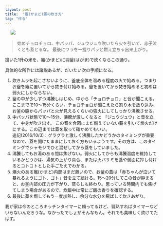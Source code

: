 ```yaml
---
layout: post
title:  "竈(かまど)飯の炊き方"
tag: "作る"
---
```

　
![](http://farm8.staticflickr.com/7366/12358201524_a7616faa59.jpg)
 

> 始めチョロチョロ、中パッパ、ジュウジュウ吹いたら火を引いて、赤子泣くとも蓋とるな。 最後にワラを一握りパッと燃え立ちゃ出来上がり。 

搗いた1升の米を、竈(かまど)に羽釜(はがま)で炊くならこの通り。


具体的な所作には諸説あるが、だいたい次の手順になる。


1. 炊きムラを起こさないように、釜底全体を温める程度の火で始める。つまりお釜を竈に置いてから焚き付け始める。釜を置いてから焚き始めると初めは弱火にしかならない。
2. 釜の中が少しずつ沸騰しはじめ、中から「チョロチョロ」と音が聞こえる。ここまでで10～15分くらい。チョロチョロが聞こえたら割り木を放り込み、お釜の脇からパッパと火が見えるくらいの強火にしてしっかり沸騰させる。
3. 中パッパ状態で10～15分、沸騰が激しくなると 「ジュウジュウ」と音を立て、中身が吹き出す。 この音を合図にまだ燃えていない薪を引いて燠火だけにする。この辺までは蓋を取って確かめてもいい。<br>追記(2016/10/3)：グラグラと激しく沸騰したかどうかのタイミングが重要なので、蓋を開けたままにしておく方もいるようです。その方は、このタイミングでシャモジでひと混ぜしてから蓋をしていました。
4. 沸騰してもお湯のある間は焦げない。弱火にしてからも沸騰温度を維持しているかどうかは、湯気の上がり具合、または火バサミを蓋や側面に押し付けるとコトコトとした手ごたえでわかる。
5. 燠火のある竈(かまど)内部はまだ熱いので、お釜の蓋は「赤ちゃんが泣いて暴れるようにゴト、ゴト」音を立て続ける。15～20分してこの音が静まると、お釜内部の圧力が下がり、蒸らしも終わり。思っている時間内でも焦げてしまう場合があるので、炊飯中は常にご飯の香りを確認する。 
6. 最後に藁を燃してもう一度加熱し、余分な水分を飛ばして炊きあがり。 



我が家は今のところキッチンタイマーに頼ってるけど、習熟すればタイマーなどいらないんだろうな。なかったでしょがそんなもん。それでも美味しく炊けてたはず。

